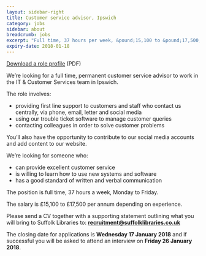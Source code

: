 ```yaml
---
layout: sidebar-right
title: Customer service advisor, Ipswich
category: jobs
sidebar: about
breadcrumb: jobs
excerpt: "Full time, 37 hours per week, &pound;15,100 to &pound;17,500, closing date Wed 17 Jan."
expiry-date: 2018-01-18
---
```


[Download a role profile](/assets/pdf/customer-service-advisor-role-profile-2018.pdf) (PDF)

We’re looking for a full time, permanent customer service advisor to work in the IT &amp; Customer Services team in Ipswich.

The role involves:

- providing first line support to customers and staff who contact us centrally, via phone, email, letter and social media
- using our trouble ticket software to manage customer queries
- contacting colleagues in order to solve customer problems

You’ll also have the opportunity to contribute to our social media accounts and add content to our website.

We’re looking for someone who:

- can provide excellent customer service
- is willing to learn how to use new systems and software
- has a good standard of written and verbal communication

The position is full time, 37 hours a week, Monday to Friday.

The salary is &pound;15,100 to &pound;17,500 per annum depending on experience.

Please send a CV together with a supporting statement outlining what you will bring to Suffolk Libraries to: **recruitment@suffolklibraries.co.uk**

The closing date for applications is **Wednesday 17 January 2018** and if successful you will be asked to attend an interview on **Friday 26 January 2018**.
